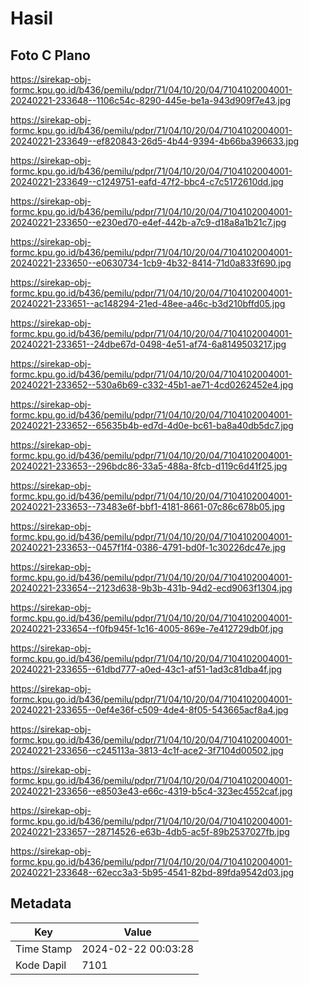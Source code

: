 # Hasil

## Foto C Plano

https://sirekap-obj-formc.kpu.go.id/b436/pemilu/pdpr/71/04/10/20/04/7104102004001-20240221-233648--1106c54c-8290-445e-be1a-943d909f7e43.jpg

https://sirekap-obj-formc.kpu.go.id/b436/pemilu/pdpr/71/04/10/20/04/7104102004001-20240221-233649--ef820843-26d5-4b44-9394-4b66ba396633.jpg

https://sirekap-obj-formc.kpu.go.id/b436/pemilu/pdpr/71/04/10/20/04/7104102004001-20240221-233649--c1249751-eafd-47f2-bbc4-c7c5172610dd.jpg

https://sirekap-obj-formc.kpu.go.id/b436/pemilu/pdpr/71/04/10/20/04/7104102004001-20240221-233650--e230ed70-e4ef-442b-a7c9-d18a8a1b21c7.jpg

https://sirekap-obj-formc.kpu.go.id/b436/pemilu/pdpr/71/04/10/20/04/7104102004001-20240221-233650--e0630734-1cb9-4b32-8414-71d0a833f690.jpg

https://sirekap-obj-formc.kpu.go.id/b436/pemilu/pdpr/71/04/10/20/04/7104102004001-20240221-233651--ac148294-21ed-48ee-a46c-b3d210bffd05.jpg

https://sirekap-obj-formc.kpu.go.id/b436/pemilu/pdpr/71/04/10/20/04/7104102004001-20240221-233651--24dbe67d-0498-4e51-af74-6a8149503217.jpg

https://sirekap-obj-formc.kpu.go.id/b436/pemilu/pdpr/71/04/10/20/04/7104102004001-20240221-233652--530a6b69-c332-45b1-ae71-4cd0262452e4.jpg

https://sirekap-obj-formc.kpu.go.id/b436/pemilu/pdpr/71/04/10/20/04/7104102004001-20240221-233652--65635b4b-ed7d-4d0e-bc61-ba8a40db5dc7.jpg

https://sirekap-obj-formc.kpu.go.id/b436/pemilu/pdpr/71/04/10/20/04/7104102004001-20240221-233653--296bdc86-33a5-488a-8fcb-d119c6d41f25.jpg

https://sirekap-obj-formc.kpu.go.id/b436/pemilu/pdpr/71/04/10/20/04/7104102004001-20240221-233653--73483e6f-bbf1-4181-8661-07c86c678b05.jpg

https://sirekap-obj-formc.kpu.go.id/b436/pemilu/pdpr/71/04/10/20/04/7104102004001-20240221-233653--0457f1f4-0386-4791-bd0f-1c30226dc47e.jpg

https://sirekap-obj-formc.kpu.go.id/b436/pemilu/pdpr/71/04/10/20/04/7104102004001-20240221-233654--2123d638-9b3b-431b-94d2-ecd9063f1304.jpg

https://sirekap-obj-formc.kpu.go.id/b436/pemilu/pdpr/71/04/10/20/04/7104102004001-20240221-233654--f0fb945f-1c16-4005-869e-7e412729db0f.jpg

https://sirekap-obj-formc.kpu.go.id/b436/pemilu/pdpr/71/04/10/20/04/7104102004001-20240221-233655--61dbd777-a0ed-43c1-af51-1ad3c81dba4f.jpg

https://sirekap-obj-formc.kpu.go.id/b436/pemilu/pdpr/71/04/10/20/04/7104102004001-20240221-233655--0ef4e36f-c509-4de4-8f05-543665acf8a4.jpg

https://sirekap-obj-formc.kpu.go.id/b436/pemilu/pdpr/71/04/10/20/04/7104102004001-20240221-233656--c245113a-3813-4c1f-ace2-3f7104d00502.jpg

https://sirekap-obj-formc.kpu.go.id/b436/pemilu/pdpr/71/04/10/20/04/7104102004001-20240221-233656--e8503e43-e66c-4319-b5c4-323ec4552caf.jpg

https://sirekap-obj-formc.kpu.go.id/b436/pemilu/pdpr/71/04/10/20/04/7104102004001-20240221-233657--28714526-e63b-4db5-ac5f-89b2537027fb.jpg

https://sirekap-obj-formc.kpu.go.id/b436/pemilu/pdpr/71/04/10/20/04/7104102004001-20240221-233648--62ecc3a3-5b95-4541-82bd-89fda9542d03.jpg


## Metadata

| Key        | Value               |
| ---------- | ------------------- |
| Time Stamp | 2024-02-22 00:03:28 |
| Kode Dapil | 7101                |



